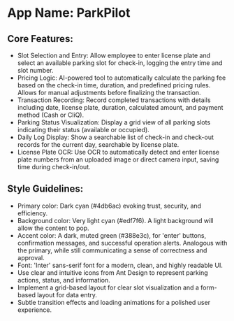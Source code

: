# **App Name**: ParkPilot

## Core Features:

- Slot Selection and Entry: Allow employee to enter license plate and select an available parking slot for check-in, logging the entry time and slot number.
- Pricing Logic: AI-powered tool to automatically calculate the parking fee based on the check-in time, duration, and predefined pricing rules. Allows for manual adjustments before finalizing the transaction.
- Transaction Recording: Record completed transactions with details including date, license plate, duration, calculated amount, and payment method (Cash or CliQ).
- Parking Status Visualization: Display a grid view of all parking slots indicating their status (available or occupied).
- Daily Log Display: Show a searchable list of check-in and check-out records for the current day, searchable by license plate.
- License Plate OCR: Use OCR to automatically detect and enter license plate numbers from an uploaded image or direct camera input, saving time during check-in/out.

## Style Guidelines:

- Primary color: Dark cyan (#4db6ac) evoking trust, security, and efficiency.
- Background color: Very light cyan (#edf7f6).  A light background will allow the content to pop.
- Accent color:  A dark, muted green (#388e3c), for 'enter' buttons, confirmation messages, and successful operation alerts.  Analogous with the primary, while still communicating a sense of correctness and approval.
- Font: 'Inter' sans-serif font for a modern, clean, and highly readable UI.
- Use clear and intuitive icons from Ant Design to represent parking actions, status, and information.
- Implement a grid-based layout for clear slot visualization and a form-based layout for data entry.
- Subtle transition effects and loading animations for a polished user experience.